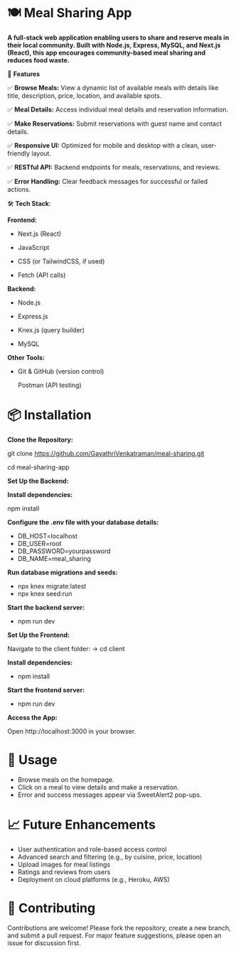 # 🍽️  **Meal Sharing App**

<p><strong>A full-stack web application enabling users to share and reserve meals in their local community. Built with Node.js, Express, MySQL, and Next.js (React), this app encourages community-based meal sharing and reduces food waste.</strong></p>

🚀 **Features**

✅ **Browse Meals:** View a dynamic list of available meals with details like title, description, price, location, and available spots.

✅ **Meal Details:** Access individual meal details and reservation information.

✅ **Make Reservations:** Submit reservations with guest name and contact details.

✅ **Responsive UI:** Optimized for mobile and desktop with a clean, user-friendly layout.

✅ **RESTful API:** Backend endpoints for meals, reservations, and reviews.

✅ **Error Handling:** Clear feedback messages for successful or failed actions.

🛠️ **Tech Stack**:

**Frontend:**
- Next.js (React)

- JavaScript

- CSS (or TailwindCSS, if used)

- Fetch (API calls)


**Backend:**

- Node.js

- Express.js

- Knex.js (query builder)

- MySQL

**Other Tools:**

- Git & GitHub (version control)

  Postman (API testing)

# 📦 Installation
**Clone the Repository:**

git clone https://github.com/GayathriVenkatraman/meal-sharing.git

cd meal-sharing-app

**Set Up the Backend:**

**Install dependencies:**


npm install

**Configure the .env file with your database details:**

- DB_HOST=localhost
- DB_USER=root
- DB_PASSWORD=yourpassword
- DB_NAME=meal_sharing

**Run database migrations and seeds:**

- npx knex migrate:latest
- npx knex seed:run
  
**Start the backend server:**

- npm run dev
  
**Set Up the Frontend:**

Navigate to the client folder: -> cd client

**Install dependencies:**
- npm install
  
**Start the frontend server:**

- npm run dev
  
**Access the App:**

Open http://localhost:3000 in your browser.

# 📝 Usage

- Browse meals on the homepage.
- Click on a meal to view details and make a reservation.
- Error and success messages appear via SweetAlert2 pop-ups.

# 📈 Future Enhancements
- User authentication and role-based access control
- Advanced search and filtering (e.g., by cuisine, price, location)
- Upload images for meal listings
- Ratings and reviews from users
- Deployment on cloud platforms (e.g., Heroku, AWS)

# 🤝 Contributing
Contributions are welcome! Please fork the repository, create a new branch, and submit a pull request. For major feature suggestions, please open an issue for discussion first.
